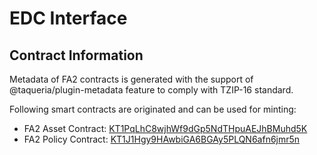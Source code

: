 # EDC Interface

## Contract Information

Metadata of FA2 contracts is generated with the support of @taqueria/plugin-metadata feature to comply with TZIP-16 standard.

Following smart contracts are originated and can be used for minting:

- FA2 Asset Contract: [KT1PqLhC8wjhWf9dGp5NdTHpuAEJhBMuhd5K](https://better-call.dev/ghostnet/KT1PqLhC8wjhWf9dGp5NdTHpuAEJhBMuhd5K/metadata)
- FA2 Policy Contract: [KT1J1Hgy9HAwbiGA6BGAy5PLQN6afn6jmr5n](https://better-call.dev/ghostnet/KT1J1Hgy9HAwbiGA6BGAy5PLQN6afn6jmr5n/metadata)
